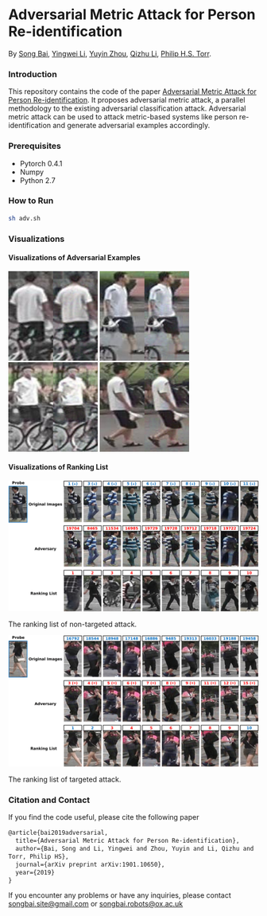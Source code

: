 # Adversarial Metric Attack for Person Re-identification
By [Song Bai](http://songbai.site/), [Yingwei Li](http://yingwei.li/), [Yuyin Zhou](https://yuyinzhou.github.io/), [Qizhu Li](https://qizhuli.github.io/), [Philip H.S. Torr](http://www.robots.ox.ac.uk/~tvg/index.php).

### Introduction
This repository contains the code of the paper [Adversarial Metric Attack for Person Re-identification](https://arxiv.org/abs/1901.10650). It proposes adversarial metric attack, a parallel methodology to the existing adversarial classification attack. Adversarial metric attack can be used to attack metric-based systems like person re-identification and generate adversarial examples accordingly.

### Prerequisites
* Pytorch 0.4.1
* Numpy
* Python 2.7

### How to Run

```bash
sh adv.sh
```
### Visualizations

#### Visualizations of Adversarial Examples

<p align="left"><img src="Images/1.png" width="180"> <img src="Images/2.png" width="180"> <img src="Images/3.png" width="180"> <img src="Images/4.png" width="180"></p>

#### Visualizations of Ranking List
<p align="left">
<img src="Images/untarget_illustration-crop-1.png" alt="Non-targeted Attack" width="720px">
</p>

The ranking list of non-targeted attack.

<p align="left">
<img src="Images/target_illustration_cropped-1.png" alt="Targeted Attack" width="720px">
</p>

The ranking list of targeted attack.

### Citation and Contact

If you find the code useful, please cite the following paper

    @article{bai2019adversarial,
      title={Adversarial Metric Attack for Person Re-identification},
      author={Bai, Song and Li, Yingwei and Zhou, Yuyin and Li, Qizhu and Torr, Philip HS},
      journal={arXiv preprint arXiv:1901.10650},
      year={2019}
    }

If you encounter any problems or have any inquiries, please contact songbai.site@gmail.com or songbai.robots@ox.ac.uk







